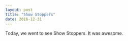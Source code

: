 ```yaml
---
layout: post
title: "Show Stoppers"
date: 2016-12-31
---
```


Today, we went to see Show Stoppers. It was awesome.
